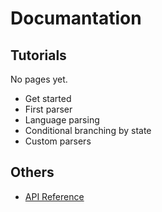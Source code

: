 # Documantation

## Tutorials
No pages yet.
- <!--[Get started](get-started.md)-->Get started
- <!--[First parser](first-parser.md)-->First parser
- <!--[Language parsing](language-parsing.md)-->Language parsing
- <!--[Conditional branching by state](conditional-branching.md)-->Conditional branching by state
- <!--[Custom parsers](custom-parser.md)-->Custom parsers

## Others
- [API Reference](api.md)
